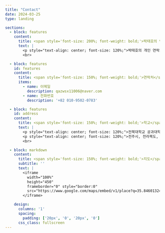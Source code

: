 ```yaml
---
title: "Contact"
date: 2024-03-25
type: landing

sections:
  - block: features
    content:
      title: <span style='font-size: 200%; font-weight: bold;'>박태호의 연락처</span>
      text: |
        <p style="text-align: center; font-size: 120%;">박태호의 개인 연락처입니다. 이 포트폴리오에서 궁금하신 점이나 관심 있으신 내용이 있으면 아래로 연락주시면 감사드리겠습니다.</p>
        <br>

  - block: features
    id: features
    content:
      title: <span style='font-size: 150%; font-weight: bold;'>연락처</span>
      items:
        - name: 이메일
          description: qazwsx11006@naver.com
        - name: 전화번호
          description: '+82 010-9502-0783'

  - block: features
    id: address
    content:
      title: <span style='font-size: 150%; font-weight: bold;'>학교</span>
      text: |
        <p style="text-align: center; font-size: 120%;">전북대학교 공과대학 7호관 626호</p>
        <p style="text-align: center; font-size: 120%;">전주시, 전라북도, 54896, 대한민국</p>
        <br>

  - block: markdown
    content:
      title: <span style='font-size: 150%; font-weight: bold;'>지도</span>
      subtitle: ''
      text: |
        <iframe
          width="100%"
          height="450"
          frameborder="0" style="border:0"
          src="https://www.google.com/maps/embed/v1/place?q=35.84601324617979,127.13444961966684&key=AIzaSyCZRr8cQHz4SseG0buJIqACNMeYImJY0U0" allowfullscreen>
        </iframe>

    design:
      columns: '1'
      spacing:
        padding: ['20px', '0', '20px', '0']
      css_class: fullscreen
---
```

